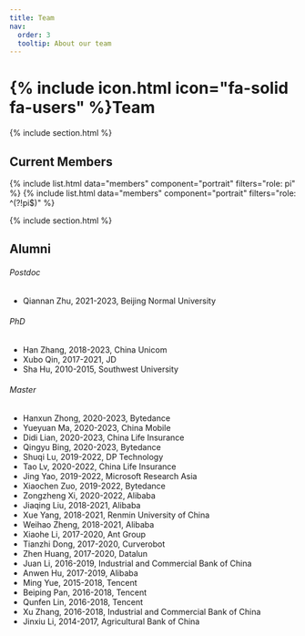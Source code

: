 ```yaml
---
title: Team
nav:
  order: 3
  tooltip: About our team
---
```


# {% include icon.html icon="fa-solid fa-users" %}Team

{% include section.html %}

## Current Members
{% include list.html data="members" component="portrait" filters="role: pi" %}
{% include list.html data="members" component="portrait" filters="role: ^(?!pi$)" %}

{% include section.html %}


## Alumni
###### Postdoc
- Qiannan Zhu, 2021-2023, Beijing Normal University

###### PhD
- Han Zhang, 2018-2023, China Unicom
- Xubo Qin, 2017-2021, JD
- Sha Hu, 2010-2015, Southwest University

###### Master
- Hanxun Zhong, 2020-2023, Bytedance
- Yueyuan Ma, 2020-2023, China Mobile
- Didi Lian, 2020-2023, China Life Insurance
- Qingyu Bing, 2020-2023, Bytedance
- Shuqi Lu, 2019-2022, DP Technology
- Tao Lv, 2020-2022, China Life Insurance
- Jing Yao, 2019-2022, Microsoft Research Asia
- Xiaochen Zuo, 2019-2022, Bytedance
- Zongzheng Xi, 2020-2022, Alibaba
- Jiaqing Liu, 2018-2021, Alibaba
- Xue Yang, 2018-2021, Renmin University of China
- Weihao Zheng, 2018-2021, Alibaba
- Xiaohe Li, 2017-2020, Ant Group
- Tianzhi Dong, 2017-2020, Curverobot
- Zhen Huang, 2017-2020, Datalun
- Juan Li, 2016-2019, Industrial and Commercial Bank of China
- Anwen Hu, 2017-2019, Alibaba
- Ming Yue, 2015-2018, Tencent
- Beiping Pan, 2016-2018, Tencent
- Qunfen Lin, 2016-2018, Tencent
- Xu Zhang, 2016-2018, Industrial and Commercial Bank of China
- Jinxiu Li, 2014-2017, Agricultural Bank of China
